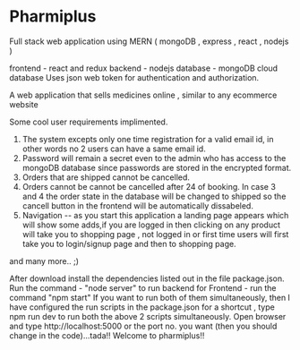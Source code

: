 # Pharmiplus
Full stack web application using MERN ( mongoDB , express , react , nodejs )

frontend - react and redux
backend - nodejs
database - mongoDB cloud database
Uses json web token for authentication and authorization.

A web application that sells medicines online , similar to any ecommerce website

Some cool user requirements implimented.
1) The system excepts only one time registration for a valid email id, in other words no 2 users can have a same email id.
2) Password will remain a secret even to the admin who has access to the mongoDB database since passwords are stored in the encrypted format.
3) Orders that are shipped cannot be cancelled.
4) Orders cannot be cannot be cancelled after 24 of booking. In case 3 and 4 the order state in the database will be changed to shipped so the cancell button in the frontend will be automatically dissabeled.
5) Navigation -- as you start this application a landing page appears which will show some adds,if you are logged in then clicking on any product will take you to shopping page , not logged in or first time users will first take you to login/signup page and then to shopping page.

and many more.. ;)

After download install the dependencies listed out in the file package.json.
Run the command - "node server" to run backend
for Frontend  - run the command "npm start"
If you want to run both of them simultaneously, then I have configured the run scripts in the package.json for a shortcut , type npm run dev to run both the above 2 scripts simultaneously. 
Open browser and type http://localhost:5000 or the port no. you want (then you should change in the code)...tada!! Welcome to pharmiplus!!
